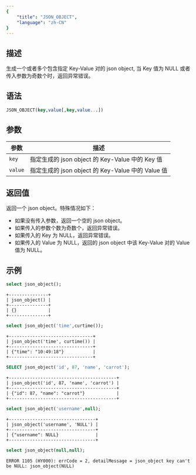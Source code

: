 ```yaml
---
{
    "title": "JSON_OBJECT",
    "language": "zh-CN"
}
---
```


<!-- 
Licensed to the Apache Software Foundation (ASF) under one
or more contributor license agreements.  See the NOTICE file
distributed with this work for additional information
regarding copyright ownership.  The ASF licenses this file
to you under the Apache License, Version 2.0 (the
"License"); you may not use this file except in compliance
with the License.  You may obtain a copy of the License at

  http://www.apache.org/licenses/LICENSE-2.0

Unless required by applicable law or agreed to in writing,
software distributed under the License is distributed on an
"AS IS" BASIS, WITHOUT WARRANTIES OR CONDITIONS OF ANY
KIND, either express or implied.  See the License for the
specific language governing permissions and limitations
under the License.
-->


## 描述

生成一个或者多个包含指定 Key-Value 对的 json object, 当 Key 值为 NULL 或者传入参数为奇数个时，返回异常错误。

## 语法

```sql
JSON_OBJECT(key,value[,key,value...])
```

## 参数

| 参数      | 描述                                       |
|---------|------------------------------------------|
| `key`   | 指定生成的 json object 的 Key-Value 中的 Key 值   |
| `value` | 指定生成的 json object 的 Key-Value 中的 Value 值 |

## 返回值

返回一个 json object。特殊情况如下：
* 如果没有传入参数，返回一个空的 json object。
* 如果传入的参数个数为奇数个，返回异常错误。
* 如果传入的 Key 为 NULL，返回异常错误。
* 如果传入的 Value 为 NULL，返回的 json object 中该 Key-Value 对的 Value 值为 NULL。

## 示例

```sql
select json_object();
```
```text
+---------------+
| json_object() |
+---------------+
| {}            |
+---------------+
```
```sql
select json_object('time',curtime());
```
```text
+--------------------------------+
| json_object('time', curtime()) |
+--------------------------------+
| {"time": "10:49:18"}           |
+--------------------------------+
```
```sql
SELECT json_object('id', 87, 'name', 'carrot');
```
```text
+-----------------------------------------+
| json_object('id', 87, 'name', 'carrot') |
+-----------------------------------------+
| {"id": 87, "name": "carrot"}            |
+-----------------------------------------+
```
```sql
select json_object('username',null);
```
```text
+---------------------------------+
| json_object('username', 'NULL') |
+---------------------------------+
| {"username": NULL}              |
+---------------------------------+
```
```sql
select json_object(null,null);
```
```text
ERROR 1105 (HY000): errCode = 2, detailMessage = json_object key can't be NULL: json_object(NULL)
```